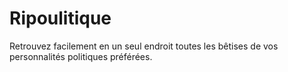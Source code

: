 # Ripoulitique

Retrouvez facilement en un seul endroit toutes les bêtises de vos personnalités politiques préférées.
